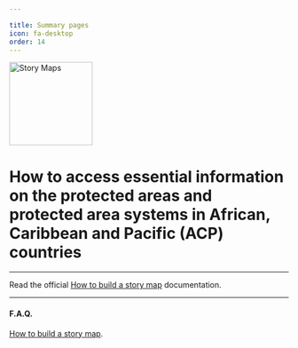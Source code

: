 ```yaml
--- 

title: Summary pages
icon: fa-desktop
order: 14
---
```

<img src="{{ 'assets/images/docs/biopama-stories.png' | relative_url }}" alt="Story Maps" style="width:150px!important;"/>
<h1>How to access essential information on the protected areas and protected area systems in African, Caribbean and Pacific (ACP) countries
 </h1>
<hr></hr>

Read the official <a href="https://docs.google.com/presentation/d/1NAOKie3p_cWCj1eRcFhlgF1EVeQlH6YJ7yFRmK3E614/edit?usp=sharing" target="_blank">How to build a story map</a> documentation</a>.
<hr></hr>

<h4>F.A.Q.</h4>
<a href="https://docs.google.com/presentation/d/1NAOKie3p_cWCj1eRcFhlgF1EVeQlH6YJ7yFRmK3E614/edit?usp=sharing" target="_blank">How to build a story map</a>.
